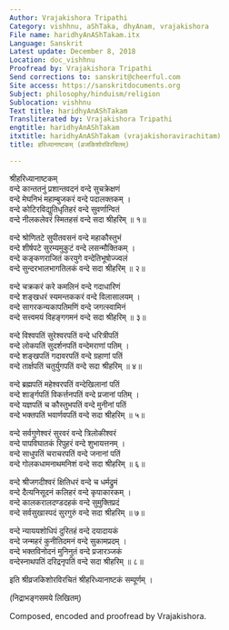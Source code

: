 ```yaml
---
Author: Vrajakishora Tripathi
Category: vishhnu, aShTaka, dhyAnam, vrajakishora
File name: haridhyAnAShTakam.itx
Language: Sanskrit
Latest update: December 8, 2018
Location: doc_vishhnu
Proofread by: Vrajakishora Tripathi
Send corrections to: sanskrit@cheerful.com
Site access: https://sanskritdocuments.org
Subject: philosophy/hinduism/religion
Sublocation: vishhnu
Text title: haridhyAnAShTakam
Transliterated by: Vrajakishora Tripathi
engtitle: haridhyAnAShTakam
itxtitle: haridhyAnAShTakam (vrajakishoravirachitam)
title: हरिध्यानाष्टकम् (व्रजकिशोरविरचितम्)

---
```

  
 श्रीहरिध्यानाष्टकम्   
वन्दे कान्ततनुं प्रशान्तवदनं वन्दे सुचक्रेक्षणं  
     वन्दे मेघनिभं महाम्बुजकरं वन्दे पदालक्तकम् ।  
वन्दे कोटिरविद्युतिधृतिहरं वन्दे सुवर्णान्वितं  
     वन्दे नीलकलेवरं स्मितहसं वन्दे सदा श्रीहरिम् ॥ १॥  
  
वन्दे श्रोणितटे सुपीतवसनं वन्दे महाकौस्तुभं  
     वन्दे शीर्षपटे सुरम्यमुकुटं वन्दे लसन्मौक्तिकम् ।  
वन्दे कङ्कणराजितं करयुगे वन्देतिभूषोज्ज्वलं  
     वन्दे सुन्दरभालभागतिलकं वन्दे सदा श्रीहरिम् ॥ २॥  
  
वन्दे चक्रकरं करे कमलिनं वन्दे गदाधारिणं  
     वन्दे शङ्खधरं स्यमन्तककरं वन्दे विलासालयम् ।  
वन्दे सागरकन्यकापतिमणिं वन्दे जगत्स्वामिनं  
     वन्दे सत्त्वमयं विहङ्गगमनं वन्दे सदा श्रीहरिम् ॥ ३॥  
  
वन्दे विश्वपतिं सुरेश्वरपतिं वन्दे धरित्रीपतिं  
     वन्दे लोकपतिं सुदर्शनपतिं वन्देमराणां पतिम् ।  
वन्दे शङ्खपतिं गदावरपतिं वन्दे ग्रहाणां पतिं  
     वन्दे तार्क्षपतिं चतुर्युगपतिं वन्दे सदा श्रीहरिम् ॥ ४॥  
  
वन्दे ब्रह्मपतिं महेश्वरपतिं वन्देखिलानां पतिं  
     वन्दे शार्ङ्गपतिं विकर्त्तनपतिं वन्दे प्रजानां पतिम् ।  
वन्दे यज्ञपतिं च कौस्तुभपतिं वन्दे मुनीनां पतिं  
     वन्दे भक्तपतिं भवार्णवपतिं वन्दे सदा श्रीहरिम् ॥ ५॥  
  
वन्दे सर्वगुणेश्वरं सुरवरं वन्दे त्रिलोकीश्वरं  
     वन्दे पापविघातकं रिपुहरं वन्दे शुभायत्तनम् ।  
वन्दे साधुपतिं चराचरपतिं वन्दे जनानां पतिं  
     वन्दे गोलकधामनाथमनिशं वन्दे सदा श्रीहरिम् ॥ ६॥  
  
वन्दे श्रीजगदीश्वरं क्षितिधरं वन्दे च धर्मद्रुमं  
     वन्दे दैत्यनिसूदनं कलिहरं वन्दे कृपाकारकम् ।  
वन्दे कालकरालदण्डदहकं वन्दे सुमुक्तिप्रदं  
     वन्दे सर्वसुखास्पदं सुरगुरुं वन्दे सदा श्रीहरिम् ॥ ७॥  
  
वन्दे न्याययशोधिपं दुरितहं वन्दे दयादायकं  
     वन्दे जन्महरं कुनीतिदमनं वन्दे सुकामप्रदम् ।  
वन्दे भक्तविनोदनं मुनिनुतं वन्दे प्रजारञ्जकं  
     वन्देस्नाथपतिं दरिद्रनृपतिं वन्दे सदा श्रीहरिम् ॥ ८॥  
  
इति श्रीव्रजकिशोरविरचितं श्रीहरिध्यानाष्टकं सम्पूर्णम् ।  
  
  (निद्राभङ्गसमये लिखितम्)  
  
  
Composed, encoded and proofread by Vrajakishora.  
  
